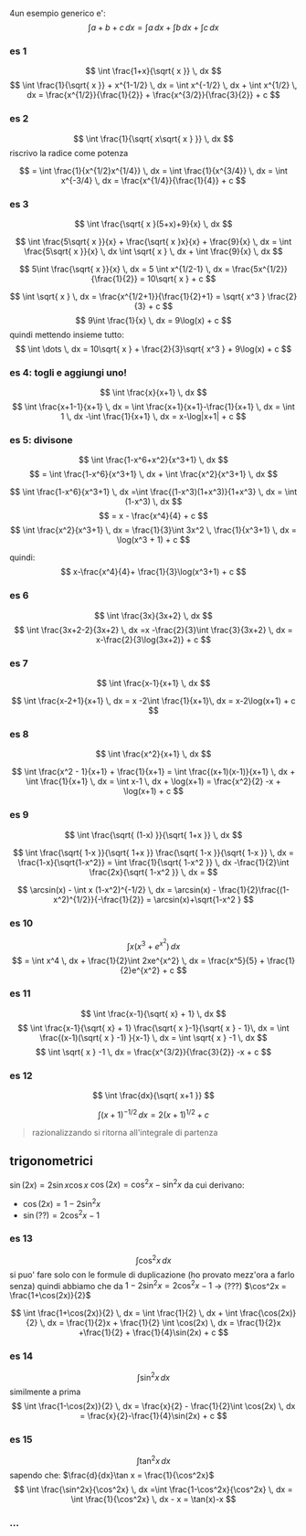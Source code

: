 4un esempio generico e': 
$$
\int  a + b + c \, dx = \int a \, dx + \int  b \, dx + \int  c \, dx   
$$

### es 1
$$
\int  \frac{1+x}{\sqrt{ x }} \, dx
$$
$$
\int  \frac{1}{\sqrt{ x }} + x^{1-1/2} \, dx 
 = \int  x^{-1/2} \, dx + \int  x^{1/2} \, dx  
= \frac{x^{1/2}}{\frac{1}{2}} + \frac{x^{3/2}}{\frac{3}{2}} + c
$$

### es 2

$$
\int  \frac{1}{\sqrt{ x\sqrt{ x } }} \, dx
$$
riscrivo la radice come potenza

$$
 = \int  \frac{1}{x^{1/2}x^{1/4}} \, dx = \int  \frac{1}{x^{3/4}} \, dx = \int  x^{-3/4} \, dx = \frac{x^{1/4}}{\frac{1}{4}} + c
$$
### es 3
$$
\int  \frac{\sqrt{ x }(5+x)+9}{x} \, dx 
$$

$$
\int  \frac{5\sqrt{ x }}{x} + \frac{\sqrt{ x }x}{x} + \frac{9}{x} \, dx = \int \frac{5\sqrt{ x }}{x} \, dx  \int  \sqrt{ x } \, dx +  \int  \frac{9}{x} \, dx 
$$

$$
5\int   \frac{\sqrt{ x }}{x} \, dx = 5 \int  x^{1/2-1} \, dx   = \frac{5x^{1/2}}{\frac{1}{2}} = 10\sqrt{ x } + c
$$

$$
\int \sqrt{ x } \, dx  = \frac{x^{1/2+1}}{\frac{1}{2}+1} = \sqrt{ x^3 } \frac{2}{3} + c
$$
$$
9\int  \frac{1}{x} \, dx = 9\log(x) + c
$$
quindi mettendo insieme tutto:
$$
\int  \dots \, dx =  10\sqrt{ x } + \frac{2}{3}\sqrt{ x^3 } + 9\log(x) + c
$$
### es 4: togli e aggiungi uno!
$$
\int  \frac{x}{x+1} \, dx 
$$
$$
\int  \frac{x+1-1}{x+1} \, dx  = \int  \frac{x+1}{x+1}-\frac{1}{x+1} \, dx = \int  1 \, dx -\int \frac{1}{x+1} \, dx    = x-\log|x+1| + c
$$

### es 5: divisone
$$
\int  \frac{1-x^6+x^2}{x^3+1} \, dx 
$$
$$
= \int  \frac{1-x^6}{x^3+1} \, dx + \int \frac{x^2}{x^3+1} \, dx 
$$

$$ 
\int  \frac{1-x^6}{x^3+1} \, dx =\int \frac{(1-x^3)(1+x^3)}{1+x^3} \, dx = \int  (1-x^3) \, dx 
$$
$$
 = x - \frac{x^4}{4} + c
$$
$$
\int  \frac{x^2}{x^3+1} \, dx = \frac{1}{3}\int  3x^2 \, \frac{1}{x^3+1} \, dx = \log(x^3 + 1) + c
$$

quindi:
$$
x-\frac{x^4}{4}+ \frac{1}{3}\log(x^3+1) + c
$$

### es 6
$$
\int  \frac{3x}{3x+2} \, dx 
$$
$$
\int  \frac{3x+2-2}{3x+2} \, dx  =x -\frac{2}{3}\int \frac{3}{3x+2} \, dx = x-\frac{2}{3\log(3x+2)} + c 
$$

### es 7
$$
\int \frac{x-1}{x+1} \, dx 
$$

$$
\int  \frac{x-2+1}{x+1} \, dx  = x -2\int   \frac{1}{x+1}\, dx = x-2\log(x+1) + c
$$

### es 8
$$
\int  \frac{x^2}{x+1} \, dx 
$$

$$
\int  \frac{x^2 - 1}{x+1} + \frac{1}{x+1} = \int  \frac{(x+1)(x-1)}{x+1} \, dx + \int \frac{1}{x+1} \, dx = \int  x-1 \, dx + \log(x+1) = \frac{x^2}{2} -x  + \log(x+1) + c
$$

### es 9
$$
\int  \frac{\sqrt{ (1-x) }}{\sqrt{ 1+x }} \, dx 
$$

$$
\int \frac{\sqrt{ 1-x }}{\sqrt{ 1+x }} \frac{\sqrt{ 1-x }}{\sqrt{ 1-x }} \, dx = \frac{1-x}{\sqrt{1-x^2}} = \int  \frac{1}{\sqrt{ 1-x^2 }} \, dx -\frac{1}{2}\int \frac{2x}{\sqrt{ 1-x^2 }} \, dx =
$$

$$
\arcsin(x) - \int x (1-x^2)^{-1/2} \, dx = \arcsin(x) - \frac{1}{2}\frac{(1-x^2)^{1/2}}{-\frac{1}{2}} = \arcsin(x)+\sqrt{1-x^2 }
$$

### es 10
$$
\int x(x^3+e^{x^2}) \, dx 
$$
$$
= \int  x^4 \, dx + \frac{1}{2}\int  2xe^{x^2} \, dx   = \frac{x^5}{5} + \frac{1}{2}e^{x^2} + c
$$

### es 11
$$
\int  \frac{x-1}{\sqrt{ x} + 1} \, dx 
$$
$$
\int  \frac{x-1}{\sqrt{ x} + 1} \frac{\sqrt{ x }-1}{\sqrt{ x } - 1}\, dx = \int \frac{(x-1)(\sqrt{ x } -1) }{x-1} \, dx  = \int  \sqrt{ x } -1 \, dx 
$$
$$
\int  \sqrt{ x } -1 \, dx = \frac{x^{3/2}}{\frac{3}{2}} -x + c
$$

### es 12
$$
\int  \frac{dx}{\sqrt{ x+1 }}
$$

$$
 \int  (x+1)^{-1/2} \, dx = 2(x+1)^{1/2} + c
$$
 > razionalizzando  si ritorna all'integrale di partenza

## trigonometrici
$\sin(2x) = 2\sin x\cos x$
$\cos(2x) = \cos^2x - \sin^2x$
da cui derivano:
* $\cos(2x) = 1-2\sin^2x$
* $\sin(??)= 2\cos^2x-1$
### es 13
$$
\int  \cos^2x \, dx 
$$
si puo' fare solo con le formule di duplicazione (ho provato mezz'ora a farlo senza)
quindi abbiamo che da $1-2\sin^2x = 2\cos^2x-1$ -> (???) $\cos^2x = \frac{1+\cos(2x)}{2}$

$$
\int \frac{1+\cos(2x)}{2} \, dx = \int  \frac{1}{2} \, dx + \int  \frac{\cos(2x)}{2} \, dx  = \frac{1}{2}x + \frac{1}{2} \int  \cos(2x) \, dx = \frac{1}{2}x +\frac{1}{2} + \frac{1}{4}\sin(2x) + c
$$

### es 14

$$
\int  \sin^2x \, dx 
$$
similmente a prima
$$
\int  \frac{1-\cos(2x)}{2} \, dx  = \frac{x}{2} - \frac{1}{2}\int  \cos(2x) \, dx = \frac{x}{2}-\frac{1}{4}\sin(2x) + c
$$
### es 15
$$
\int \tan^2x \, dx 
$$
sapendo che: $\frac{d}{dx}\tan x = \frac{1}{\cos^2x}$
$$
\int  \frac{\sin^2x}{\cos^2x} \, dx =\int \frac{1-\cos^2x}{\cos^2x} \, dx = \int \frac{1}{\cos^2x} \, dx - x = \tan(x)-x 
$$

### ...
